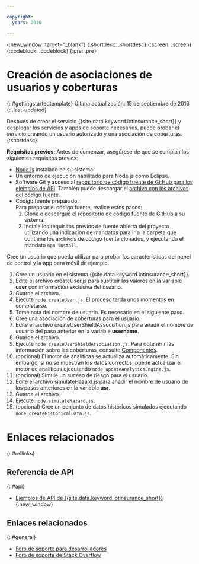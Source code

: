 ```yaml
---

copyright:
  years: 2016

---
```


<!-- Common attributes used in the template are defined as follows: -->
{:new_window: target="\_blank"}
{:shortdesc: .shortdesc}
{:screen: .screen}
{:codeblock: .codeblock}
{:pre: .pre}


<!-- {{site.data.keyword.iotinsurance_full}}  {{site.data.keyword.iotinsurance_short}}  -->


# Creación de asociaciones de usuarios y coberturas
{: #gettingstartedtemplate}
Última actualización: 15 de septiembre de 2016
{: .last-updated}

Después de crear el servicio {{site.data.keyword.iotinsurance_short}} y desplegar los servicios y apps de soporte necesarios, puede probar el servicio creando un usuario autorizado y una asociación de coberturas.
{:shortdesc}

**Requisitos previos:** Antes de comenzar, asegúrese de que se cumplan los siguientes requisitos previos:

- [Node.js](https://nodejs.org/en/) instalado en su sistema.  
- Un entorno de ejecución habilitado para Node.js como Eclipse.
- Software Git y acceso al [repositorio de código fuente de GitHub para los ejemplos de API](https://github.com/IBM-Bluemix/iot4i-api-examples-nodejs).   También puede descargar el [archivo con los archivos del código fuente](https://github.com/IBM-Bluemix/iot4i-api-examples-nodejs/archive/master.zip).
- Código fuente preparado.  
  Para preparar el código fuente, realice estos pasos:
  1. Clone o descargue el [repositorio de código fuente de GitHub](https://github.com/IBM-Bluemix/iot4i-api-examples-nodejs) a su sistema.
  2. Instale los requisitos previos de fuente abierta del proyecto utilizando una indicación de mandatos para ir a la carpeta que contiene los archivos de código fuente clonados, y ejecutando el mandato `npm install`.

Cree un usuario que pueda utilizar para probar las características del panel de control y la app para móvil de ejemplo.

1. Cree un usuario en el sistema {{site.data.keyword.iotinsurance_short}}.
  1. Edite el archivo createUser.js para sustituir los valores en la variable **user** con información exclusiva del usuario.
  2. Guarde el archivo.
  3. Ejecute `node createUser.js`. El proceso tarda unos momentos en completarse.
  4. Tome nota del nombre de usuario. Es necesario en el siguiente paso.
2. Cree una asociación de coberturas para el usuario.
  1. Edite el archivo createUserShieldAssociation.js para añadir el nombre de usuario del paso anterior en la variable **username**.
  2. Guarde el archivo.
  3. Ejecute `node createUserShieldAssociation.js`. Para obtener más información sobre las coberturas, consulte [Componentes](iotinsurance_overview.html#components}).
3. (opcional) El motor de analíticas se actualiza automáticamente. Sin embargo, si no se muestran los datos correctos, puede actualizar el motor de analíticas ejecutando `node updateAnalyticsEngine.js`.
4. (opcional) Simule un suceso de riesgo para el usuario.
  1. Edite el archivo simulateHazard.js para añadir el nombre de usuario de los pasos anteriores en la variable **usr**.
  2. Guarde el archivo.
  3. Ejecute `node simulateHazard.js`.
5. (opcional) Cree un conjunto de datos históricos simulados ejecutando `node createHistoricalData.js`.


# Enlaces relacionados
{: #rellinks}

## Referencia de API
{: #api}
* [Ejemplos de API de {{site.data.keyword.iotinsurance_short}}](https://iot4i-docs-api.mybluemix.net/dist/){:new_window}

## Enlaces relacionados
{: #general}
* [Foro de soporte para desarrolladores](https://developer.ibm.com/answers/search.html?f=&type=question&redirect=search%2Fsearch&sort=relevance&q=%2B[iot]%20%2B[bluemix])
* [Foro de soporte de Stack Overflow](http://stackoverflow.com/questions/tagged/ibm-bluemix)
